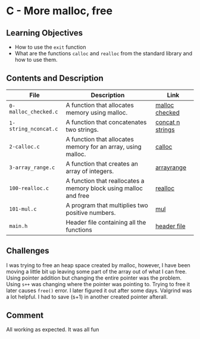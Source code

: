# C - More malloc, free

## Learning Objectives
- How to use the `exit` function
- What are the functions `calloc` and `realloc` from the standard library and
how to use them.
## Contents and Description
| File                 | Description                                                      | Link                                                                                                                           |
|----------------------|------------------------------------------------------------------|--------------------------------------------------------------------------------------------------------------------------------|
| `0-malloc_checked.c` | A function that allocates memory using malloc.                   | [malloc checked](https://github.com/araromi2/alx-low_level_programming/blob/master/0x0C-more_malloc_free/0-malloc_checked.c)   |
| `1-string_nconcat.c` | A function that concatenates two strings.                        | [concat n strings](https://github.com/araromi2/alx-low_level_programming/blob/master/0x0C-more_malloc_free/1-string_nconcat.c) |
| `2-calloc.c`         | A function that allocates memory for an array, using malloc.     | [calloc](https://github.com/araromi2/alx-low_level_programming/blob/master/0x0C-more_malloc_free/2-calloc.c)                   |
| `3-array_range.c`    | A function that creates an array of integers.                   |[arrayrange](https://github.com/araromi2/alx-low_level_programming/blob/master/0x0C-more_malloc_free/3-array_range.c)         |
| `100-realloc.c`      | A function that reallocates a memory block using malloc and free | [realloc](https://github.com/araromi2/alx-low_level_programming/blob/master/0x0C-more_malloc_free/100-realloc.c)               |
| `101-mul.c`          | A program that multiplies two positive numbers.                  | [mul](https://github.com/araromi2/alx-low_level_programming/blob/master/0x0C-more_malloc_free/101-mul.c)                       |
| `main.h`             | Header file containing all the functions                         | [header file](https://github.com/araromi2/alx-low_lvel_progrmming/blob/master/0x0Cea-more_malloc_free/main.h)                  |
## Challenges
I was trying to free an heap space created by malloc, however, I have been
moving a little bit up leaving some part of the array out of what I can free.
Using pointer addition but changing the entire pointer was the problem. Using
`s++` was changing where the pointer was pointing to. Trying to free it later
causes `free()` error. I later figured it out after some days. Valgrind was a
lot helpful. I had to save (s+1) in another created pointer afterall. 
## Comment
All working as expected. It was all fun
